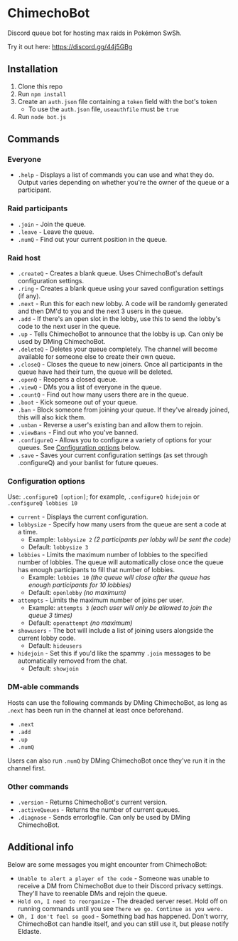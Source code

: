 # ChimechoBot

Discord queue bot for hosting max raids in Pokémon SwSh.

Try it out here: https://discord.gg/44j5GBg


## Installation

1. Clone this repo
2. Run `npm install`
3. Create an `auth.json` file containing a `token` field with the bot's token
    - To use the `auth.json` file, `useauthfile` must be `true`
4. Run `node bot.js`


## Commands

### Everyone
- `.help` - Displays a list of commands you can use and what they do. Output varies depending on whether you're the owner of the queue or a participant.

### Raid participants
- `.join` - Join the queue.
- `.leave` - Leave the queue.
- `.numQ` - Find out your current position in the queue.

### Raid host
- `.createQ` - Creates a blank queue. Uses ChimechoBot's default configuration settings.
- `.ring` - Creates a blank queue using your saved configuration settings (if any).
- `.next` - Run this for each new lobby. A code will be randomly generated and then DM'd to you and the next 3 users in the queue.
- `.add` - If there's an open slot in the lobby, use this to send the lobby's code to the next user in the queue.
- `.up` - Tells ChimechoBot to announce that the lobby is up. Can only be used by DMing ChimechoBot.
- `.deleteQ` - Deletes your queue completely. The channel will become available for someone else to create their own queue.
- `.closeQ` - Closes the queue to new joiners. Once all participants in the queue have had their turn, the queue will be deleted.
- `.openQ` - Reopens a closed queue.
- `.viewQ` - DMs you a list of everyone in the queue.
- `.countQ` - Find out how many users there are in the queue. 
- `.boot` - Kick someone out of your queue.
- `.ban` - Block someone from joining your queue. If they've already joined, this will also kick them. 
- `.unban` - Reverse a user's existing ban and allow them to rejoin.
- `.viewBans` - Find out who you've banned.
- `.configureQ` - Allows you to configure a variety of options for your queues. See [Configuration options](#configuration-options) below.
- `.save` - Saves your current configuration settings (as set through .configureQ) and your banlist for future queues.

### Configuration options 

Use: `.configureQ [option]`; for example, `.configureQ hidejoin` or `.configureQ lobbies 10`

- `current` - Displays the current configuration.
- `lobbysize` - Specify how many users from the queue are sent a code at a time.
  - Example: `lobbysize 2` *(2 participants per lobby will be sent the code)*
  - Default: `lobbysize 3`
- `lobbies` - Limits the maximum number of lobbies to the specified number of lobbies. The queue will automatically close once the queue has enough participants to fill that number of lobbies.
  - Example: `lobbies 10` *(the queue will close after the queue has enough participants for 10 lobbies)*
  - Default: `openlobby` *(no maximum)*
- `attempts` - Limits the maximum number of joins per user. 
  - Example: `attempts 3` *(each user will only be allowed to join the queue 3 times)*
  - Default: `openattempt` *(no maximum)*
- `showusers` - The bot will include a list of joining users alongside the current lobby code.
  - Default: `hideusers`
- `hidejoin` - Set this if you'd like the spammy `.join` messages to be automatically removed from the chat.
  - Default: `showjoin`

### DM-able commands

Hosts can use the following commands by DMing ChimechoBot, as long as `.next` has been run in the channel at least once beforehand.

- `.next`
- `.add`
- `.up`
- `.numQ`

Users can also run `.numQ` by DMing ChimechoBot once they've run it in the channel first.

### Other commands
- `.version` - Returns ChimechoBot's current version.
- `.activeQueues` - Returns the number of current queues.
- `.diagnose` - Sends errorlogfile. Can only be used by DMing ChimechoBot.


## Additional info

Below are some messages you might encounter from ChimechoBot:

- `Unable to alert a player of the code` - Someone was unable to receive a DM from ChimechoBot due to their Discord privacy settings. They'll have to reenable DMs and rejoin the queue.
- `Hold on, I need to reorganize` - The dreaded server reset. Hold off on running commands until you see `There we go. Continue as you were.`
- `Oh, I don't feel so good` - Something bad has happened. Don't worry, ChimechoBot can handle itself, and you can still use it, but please notify Eldaste.
